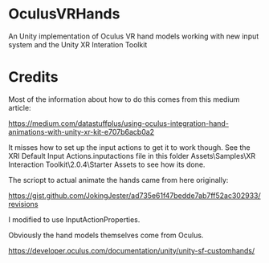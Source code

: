 # OculusVRHands

An Unity implementation of Oculus VR hand models working with new input system and the Unity XR Interation Toolkit


# Credits

Most of the information about how to do this comes from this medium article:

https://medium.com/datastuffplus/using-oculus-integration-hand-animations-with-unity-xr-kit-e707b6acb0a2

It misses how to set up the input actions to get it to work though.   See the XRI Default Input Actions.inputactions file in this folder Assets\Samples\XR Interaction Toolkit\2.0.4\Starter Assets to see how its done.

The scriopt to actual animate the hands came from here originally:

https://gist.github.com/JokingJester/ad735e61f47bedde7ab7ff52ac302933/revisions

I modified to use InputActionProperties.

Obviously the hand models themselves come from Oculus.

https://developer.oculus.com/documentation/unity/unity-sf-customhands/






